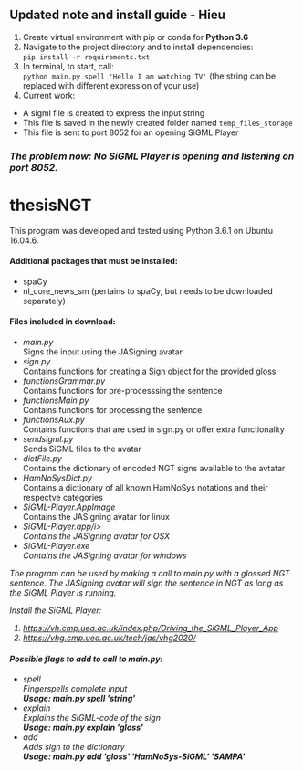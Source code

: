 ## Updated note and install guide - Hieu
1. Create virtual environment with pip or conda for **Python 3.6**
2. Navigate to the project directory and to install dependencies:   
`pip install -r requirements.txt`
3. In terminal, to start, call:  
`python main.py spell 'Hello I am watching TV'` (the string can be replaced with different expression of your use)  
4. Current work:  
- A sigml file is created to express the input string  
- This file is saved in the newly created folder named `temp_files_storage`
- This file is sent to port 8052 for an opening SiGML Player  

### **_The problem now: No SiGML Player is opening and listening on port 8052._**


# thesisNGT
This program was developed and tested using Python 3.6.1 on Ubuntu 16.04.6.
#### Additional packages that must be installed:
 <ul>
  <li>spaCy</li>
  <li>nl_core_news_sm (pertains to spaCy, but needs to be downloaded separately)</li>
</ul>

#### Files included in download:
<ul>
<li><i>main.py</i><br>Signs the input using the JASigning avatar<br></li>
<li><i>sign.py</i><br>Contains functions for creating a Sign object for the provided gloss<br></li>
<li><i>functionsGrammar.py</i><br>Contains functions for pre-processsing the sentence<br></li>
<li><i>functionsMain.py</i><br>Contains functions for processing the sentence<br></li>
<li><i>functionsAux.py</i><br>Contains functions that are used in sign.py or offer extra functionality<br></li>
<li><i>sendsigml.py</i><br>Sends SiGML files to the avatar<br></li>
<li><i>dictFile.py</i><br>Contains the dictionary of encoded NGT signs available to the avtatar<br></li>
<li><i>HamNoSysDict.py</i><br>Contains a dictionary of all known HamNoSys notations and their respectve categories<br></li>
<li><i>SiGML-Player.AppImage</i><br>Contains the JASigning avatar for linux<br></li>
<li><i>SiGML-Player.app/i><br>Contains the JASigning avatar for OSX<br></li>
<li><i>SiGML-Player.exe</i><br>Contains the JASigning avatar for windows<br></li>
</ul>

The program can be used by making a call to main.py with a glossed NGT sentence. The JASigning avatar will sign the sentence in NGT
as long as the SiGML Player is running.

Install the SiGML Player:  
1. https://vh.cmp.uea.ac.uk/index.php/Driving_the_SiGML_Player_App
2. https://vhg.cmp.uea.ac.uk/tech/jas/vhg2020/

#### Possible flags to add to call to main.py:
<ul>
<li><i>spell</i><br>Fingerspells complete input<br><b>Usage: main.py spell 'string'</b></li>
<li><i>explain</i><br>Explains the SiGML-code of the sign<br><b>Usage: main.py explain 'gloss'</b></li>
<li><i>add</i><br>Adds sign to the dictionary<br><b>Usage: main.py add 'gloss' 'HamNoSys-SiGML' 'SAMPA'</b></li>
</ul>
